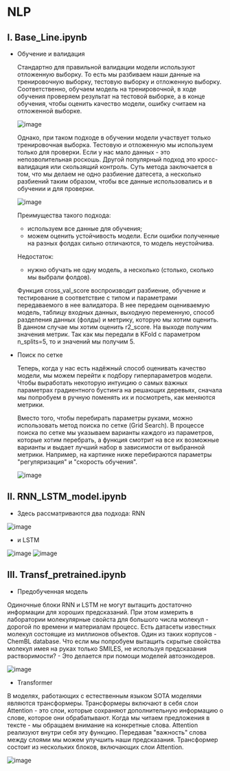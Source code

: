 # __NLP__

I. Base_Line.ipynb
-
  - Обучение и валидация

    Стандартно для правильной валидации модели используют отложенную выборку. То есть мы разбиваем наши данные на тренировочную выборку, тестовую выборку и отложенную выборку. Соответственно, обучаем модель на тренировочной, в ходе обучения проверяем результат на тестовой выборке, а в конце обучения, чтобы оценить качество модели, ошибку считаем на отложенной выборке.

    ![image](https://user-images.githubusercontent.com/41290137/117573756-5e87fd00-b0e2-11eb-855c-da7f5a1c0deb.png)

    Однако, при таком подходе в обучении модели участвует только тренировочная выборка. Тестовую и отложенную мы используем только для проверки. Если у нас мало данных - это непозволительная роскошь. Другой популярный подход это кросс-валидация или скользящий контроль. Суть метода заключается в том, что мы делаем не одно разбиение датесета, а несколько разбиений таким образом, чтобы все данные использовались и в обучении и для проверки.

    ![image](https://user-images.githubusercontent.com/41290137/117573783-7c556200-b0e2-11eb-9266-1811e3aaa196.png)

    Преимущества такого подхода:
      - используем все данные для обучения;
      - можем оценить устойчивость модели. Если ошибки полученные на разных фолдах сильно отличаются, то модель неустойчива.
    
    Недостаток: 
      - нужно обучать не одну модель, а несколько (столько, сколько мы выбрали фолдов).


    Функция cross_val_score воспроизводит разбиение, обучение и тестирование в соответствие с типом и параметрами передаваемого в нее валидатора. В нее передаем оцениваемую модель, таблицу входных данных, выходную переменную, способ разделения данных (фолды) и метрику, которую мы хотим оценить. В данном случае мы хотим оценить r2_score. На выходе получим значения метрик. Так как мы передали в KFold с параметром n_splits=5, то и значений мы получим 5.

  - Поиск по сетке

    Теперь, когда у нас есть надёжный способ оценивать качество модели, мы можем перейти к подбору гиперпараметров модели. Чтобы выработать некоторую интуицию о самых важных параметрах градиентного бустинга на решающих деревьях, сначала мы попробуем в ручную поменять их и посмотреть, как меняются метрики. 

    Вместо того, чтобы перебирать параметры руками, можно использовать метод поиска по сетке (Grid Search). В процессе поиска по сетке мы указываем варианты каждого из параметров, которые хотим перебрать, а функция смотрит на все их возможные варианты и выдает лучший набор в зависимости от выбранной метрики. Например, на картинке ниже перебираются параметры "регуляризация" и "скорость обучения".

    ![image](https://user-images.githubusercontent.com/41290137/117573886-2503c180-b0e3-11eb-84f7-286d7e9ad2c0.png)


II. RNN_LSTM_model.ipynb
-
  - Здесь рассматриваются два подхода: RNN

  ![image](https://user-images.githubusercontent.com/41290137/117574170-84ae9c80-b0e4-11eb-994e-897c5d26fcc9.png)
  
  
  
  
  - и LSTM



  ![image](https://user-images.githubusercontent.com/41290137/117574222-c5a6b100-b0e4-11eb-9f5d-bd7105440bba.png)
  ![image](https://user-images.githubusercontent.com/41290137/117574238-d820ea80-b0e4-11eb-8f5e-f091640ed65b.png)

III. Transf_pretrained.ipynb
-
  - Предобученная модель

  Одиночные блоки RNN и LSTM не могут вытащить достаточно информации для хороших предсказаний. При этом измерить в лаборатории молекулярные свойста для большого числа молекул - дорогой по времени и материалам процесс. Есть датасеты известных молекул состоящие из миллионов объектов. Один из таких корпусов - ChemBL database.
  Что если мы попробуем вытащить скрытые свойства молекул имея на руках только SMILES, не используя предсказания растворимости? - Это делается при помощи моделей автоэнкодеров.
  
  ![image](https://user-images.githubusercontent.com/41290137/117574460-d9064c00-b0e5-11eb-8525-0568593157ee.png)
  
  - Transformer
  
  В моделях, работающих с естественным языком SOTA моделями являются трансформеры. Трансформеры включают в себя слои Attention - это слои, которые сохраняют дополнительную информацию о слове, которое они обрабатывают. Когда мы читаем предложения в тексте - мы обращаем внимание на конкретные слова. Attention реализуют внутри себя эту функцию. Передавая "важность" слова между слоями мы можем улучшить наши предсказания. Трансформер состоит из нескольких блоков, включающих слои Attention.
  
  ![image](https://user-images.githubusercontent.com/41290137/117574545-4a45ff00-b0e6-11eb-8530-05b1d035b53c.png)

